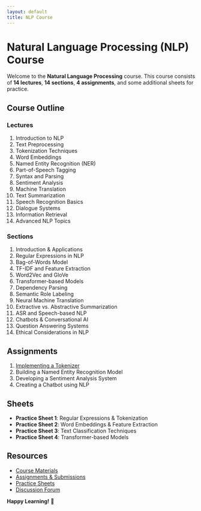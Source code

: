 ```yaml
---
layout: default
title: NLP Course
---
```


# Natural Language Processing (NLP) Course

Welcome to the **Natural Language Processing** course. This course consists of **14 lectures**, **14 sections**, **4 assignments**, and some additional sheets for practice.

## Course Outline

### Lectures

1. Introduction to NLP
2. Text Preprocessing
3. Tokenization Techniques
4. Word Embeddings
5. Named Entity Recognition (NER)
6. Part-of-Speech Tagging
7. Syntax and Parsing
8. Sentiment Analysis
9. Machine Translation
10. Text Summarization
11. Speech Recognition Basics
12. Dialogue Systems
13. Information Retrieval
14. Advanced NLP Topics

### Sections

1. Introduction & Applications
2. Regular Expressions in NLP
3. Bag-of-Words Model
4. TF-IDF and Feature Extraction
5. Word2Vec and GloVe
6. Transformer-based Models
7. Dependency Parsing
8. Semantic Role Labeling
9. Neural Machine Translation
10. Extractive vs. Abstractive Summarization
11. ASR and Speech-based NLP
12. Chatbots & Conversational AI
13. Question Answering Systems
14. Ethical Considerations in NLP

## Assignments

1. [Implementing a Tokenizer](./2020/06/03/first-assignment.html)
2. Building a Named Entity Recognition Model
3. Developing a Sentiment Analysis System
4. Creating a Chatbot using NLP

## Sheets

- **Practice Sheet 1**: Regular Expressions & Tokenization
- **Practice Sheet 2**: Word Embeddings & Feature Extraction
- **Practice Sheet 3**: Text Classification Techniques
- **Practice Sheet 4**: Transformer-based Models

## Resources

- [Course Materials](./materials.html)
- [Assignments & Submissions](./assignments.html)
- [Practice Sheets](./sheets.html)
- [Discussion Forum](./forum.html)

**Happy Learning!** 🚀
